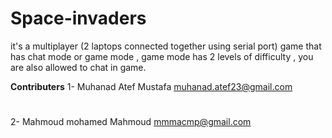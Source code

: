 # Space-invaders
it's a multiplayer (2 laptops connected together using serial port) game that has chat mode or game mode , game mode has 2 levels of difficulty , you are also allowed to chat in game.

 **Contributers**
1- Muhanad Atef Mustafa        muhanad.atef23@gmail.com
#
2- Mahmoud mohamed Mahmoud     mmmacmp@gmail.com
